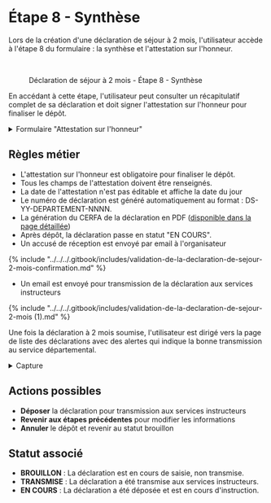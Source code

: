 # Étape 8 - Synthèse

Lors de la création d'une déclaration de séjour à 2 mois, l'utilisateur accède à l'étape 8 du formulaire : la synthèse et l'attestation sur l'honneur.

<figure><img src="../../../.gitbook/assets/Capture d’écran 2025-07-05 à 17.10.04.png" alt=""><figcaption><p>Déclaration de séjour à 2 mois - Étape 8 - Synthèse</p></figcaption></figure>

En accédant à cette étape, l'utilisateur peut consulter un récapitulatif complet de sa déclaration et doit signer l'attestation sur l'honneur pour finaliser le dépôt.

<details>

<summary>Formulaire "Attestation sur l'honneur"</summary>

{% include "../../../.gitbook/includes/formulaire-declaration-de-sejour-a-2-mois-etape-8.md" %}

</details>

## Règles métier

* L'attestation sur l'honneur est obligatoire pour finaliser le dépôt.
* Tous les champs de l'attestation doivent être renseignés.
* La date de l'attestation n'est pas éditable et affiche la date du jour
* Le numéro de déclaration est généré automatiquement au format : DS-YY-DEPARTEMENT-NNNN.
* La génération du CERFA de la déclaration en PDF ([disponible dans la page détaillée](../page-detaillee-declaration.md))
* Après dépôt, la déclaration passe en statut "EN COURS".
* Un accusé de réception est envoyé par email à l'organisateur

{% include "../../../.gitbook/includes/validation-de-la-declaration-de-sejour-2-mois-confirmation.md" %}

* Un email est envoyé pour transmission de la déclaration aux services instructeurs

{% include "../../../.gitbook/includes/validation-de-la-declaration-de-sejour-2-mois (1).md" %}

Une fois la déclaration à 2 mois soumise, l'utilisateur est dirigé vers la page de liste des déclarations avec des alertes qui indique la bonne transmission au service départemental.&#x20;

<details>

<summary>Capture</summary>

<figure><img src="../../../.gitbook/assets/Capture d’écran 2025-07-05 à 18.21.49.png" alt=""><figcaption><p>Page de liste des déclarations de séjour</p></figcaption></figure>

</details>

## Actions possibles

* **Déposer** la déclaration pour transmission aux services instructeurs
* **Revenir aux étapes précédentes** pour modifier les informations
* **Annuler** le dépôt et revenir au statut brouillon

## Statut associé

* **BROUILLON** : La déclaration est en cours de saisie, non transmise.
* **TRANSMISE** : La déclaration a été transmise aux services instructeurs.
* **EN COURS** : La déclaration a été déposée et est en cours d'instruction.
